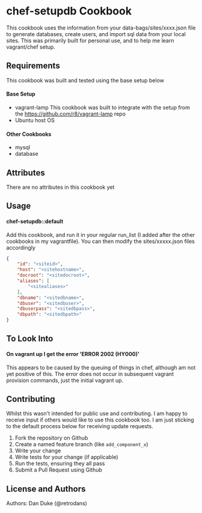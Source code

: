 chef-setupdb Cookbook
==================
This cookbook uses the information from your data-bags/sites/xxxx.json file to generate databases, create users, and import sql data from your local sites.  This was primarily built for personal use, and to help me learn vagrant/chef setup.


Requirements
------------
This cookbook was built and tested using the base setup below

#### Base Setup
- vagrant-lamp This cookbook was built to integrate with the setup from the https://github.com/r8/vagrant-lamp repo
- Ubuntu host OS

#### Other Cookbooks
- mysql
- database


Attributes
----------
There are no attributes in this cookbook yet


Usage
-----
#### chef-setupdb::default
Add this cookbook, and run it in your regular run_list (I added after the other cookbooks in my vagrantfile).  You can then modify the sites/xxxxx.json files accordingly

```json
{
    "id": "<siteid>",
    "host": "<sitehostname>",
    "docroot": "<sitedocroot>",
    "aliases": [
        "<sitealiases>"
    ],
    "dbname": "<sitedbname>",
    "dbuser": "<sitedbuser>",
    "dbuserpass": "<sitedbpass>",
    "dbpath": "<sitedbpath>"
}
```


To Look Into
------------
#### On vagrant up I get the error 'ERROR 2002 (HY000)'
This appears to be caused by the queuing of things in chef, although am not yet positive of this.  The error does not occur in subsequent vagrant provision commands, just the initial vagrant up.


Contributing
------------
Whilst this wasn't intended for public use and contributing.  I am happy to receive input if others would like to use this cookbook too.  I am just sticking to the default process below for receiving update requests.

1. Fork the repository on Github
2. Create a named feature branch (like `add_component_x`)
3. Write your change
4. Write tests for your change (if applicable)
5. Run the tests, ensuring they all pass
6. Submit a Pull Request using Github


License and Authors
-------------------
Authors: Dan Duke (@retrodans)
